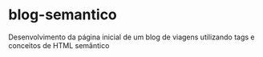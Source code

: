 # blog-semantico
Desenvolvimento da página inicial de um blog de viagens utilizando tags e conceitos de HTML semântico
